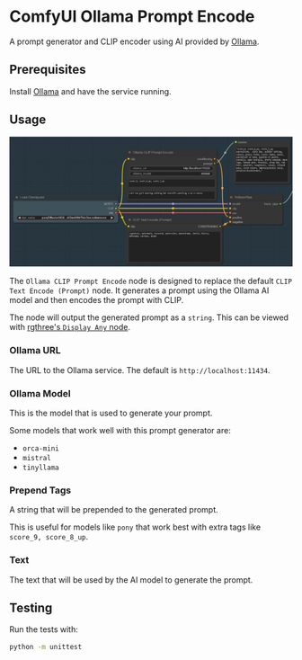 # ComfyUI Ollama Prompt Encode

A prompt generator and CLIP encoder using AI provided by [Ollama](https://ollama.com).

## Prerequisites

Install [Ollama](https://ollama.com) and have the service running.

## Usage

![Example Usage](./docs/usage_1.png)

The `Ollama CLIP Prompt Encode` node is designed to replace the default `CLIP Text Encode (Prompt)` node. It generates a prompt using the Ollama AI model and then encodes the prompt with CLIP.

The node will output the generated prompt as a `string`. This can be viewed with [rgthree's `Display Any` node](https://github.com/rgthree/rgthree-comfy?tab=readme-ov-file#display-any).

### Ollama URL

The URL to the Ollama service. The default is `http://localhost:11434`.

### Ollama Model

This is the model that is used to generate your prompt.

Some models that work well with this prompt generator are:

- `orca-mini`
- `mistral`
- `tinyllama`

### Prepend Tags

A string that will be prepended to the generated prompt.

This is useful for models like `pony` that work best with extra tags like `score_9, score_8_up`.

### Text

The text that will be used by the AI model to generate the prompt.

## Testing

Run the tests with:

```sh
python -m unittest
```
